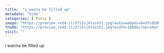 ```yaml
---
title:  "i wanna be filled up"
metadate: "hide"
categories: [ Pussy ]
image: "https://preview.redd.it/57i5sjktain51.jpg?auto=webp&s=6ed7cdb8b103fc891412b6726bb4965bed701a06"
thumb: "https://preview.redd.it/57i5sjktain51.jpg?width=1080&crop=smart&auto=webp&s=5d45bd62bf3cfb0145c984e21c8410cfc6f66e26"
visit: ""
---
```

i wanna be filled up
